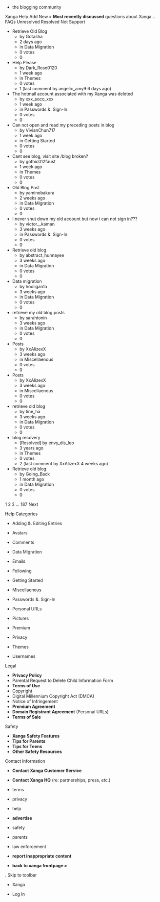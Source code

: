 *   the blogging community

Xanga Help Add New » **Most recently discussed** questions about Xanga… FAQs Unresolved Resolved Not Support

*   Retrieve Old Blog
    *   by Gotasha
    *   2 days ago
    *   in Data Migration
    *   0 votes
    *   0
*   Help Please
    *   by Dark\_Rose0120
    *   1 week ago
    *   in Themes
    *   0 votes
    *   1 (last comment by angelic\_amy9 6 days ago)
*   The hotmail account associated with my Xanga was deleted
    *   by xxx\_soco\_xxx
    *   1 week ago
    *   in Passwords &. Sign-In
    *   0 votes
    *   0
*   Can not open and read my preceding posts in blog
    *   by VivianChun717
    *   1 week ago
    *   in Getting Started
    *   0 votes
    *   0
*   Cant see blog, visit site /blog broken?
    *   by gothic012faust
    *   1 week ago
    *   in Themes
    *   0 votes
    *   0
*   Old Blog Post
    *   by yaminobakura
    *   2 weeks ago
    *   in Data Migration
    *   0 votes
    *   0
*   I never shut down my old account but now i can not sign in???
    *   by victor\_\_kaman
    *   3 weeks ago
    *   in Passwords &. Sign-In
    *   0 votes
    *   0
*   Retrieve old blog
    *   by abstract\_hunnayee
    *   3 weeks ago
    *   in Data Migration
    *   0 votes
    *   0
*   Data migration
    *   by hooligan1a
    *   3 weeks ago
    *   in Data Migration
    *   0 votes
    *   0
*   retrieve my old blog posts
    *   by sarahtonin
    *   3 weeks ago
    *   in Data Migration
    *   0 votes
    *   0
*   Posts
    *   by XxAlizexX
    *   3 weeks ago
    *   in Miscellaenous
    *   0 votes
    *   0
*   Posts
    *   by XxAlizexX
    *   3 weeks ago
    *   in Miscellaenous
    *   0 votes
    *   0
*   retrieve old blog
    *   by tine\_ha
    *   3 weeks ago
    *   in Data Migration
    *   0 votes
    *   0
*   blog recovery
    *   \[Resolved\] by envy\_dis\_leo
    *   3 years ago
    *   in Themes
    *   0 votes
    *   2 (last comment by XxAlizexX 4 weeks ago)
*   Retrieve old blog
    *   by Going\_Back
    *   1 month ago
    *   in Data Migration
    *   0 votes
    *   0

1 2 3 ... 187 Next

Help Categories

*   Adding &. Editing Entries
*   Avatars
*   Comments
*   Data Migration
*   Emails
*   Following
*   Getting Started
*   Miscellaenous

*   Passwords &. Sign-In
*   Personal URLs
*   Pictures
*   Premium
*   Privacy
*   Themes
*   Usernames

Legal

*   **Privacy Policy**
*   Parental Request to Delete Child Information Form
*   **Terms of Use**
*   Copyright
*   Digital Millennium Copyright Act (DMCA)
*   Notice of Infringement
*   **Premium Agreement**
*   **Domain Registrant Agreement** (Personal URLs)
*   **Terms of Sale**

Safety

*   **Xanga Safety Features**
*   **Tips for Parents**
*   **Tips for Teens**
*   **Other Safety Resources**

Contact Information

*   **Contact Xanga Customer Service**
*   **Contact Xanga HQ** (re: partnerships, press, etc.)

*   terms
*   privacy
*   help
*   **advertise**

*   safety
*   parents
*   law enforcement
*   **report inappropriate content**

*   **back to xanga frontpage »**

<img src="http://pixel.quantserve.com/pixel/p-87h-iNOVooym2.gif" style="display: none" height="1" width="1" alt="Quantcast"/>. Skip to toolbar

*   Xanga

*   Log In